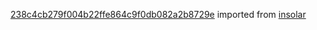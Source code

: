 [238c4cb279f004b22ffe864c9f0db082a2b8729e](https://github.com/insolar/insolar/commit/238c4cb279f004b22ffe864c9f0db082a2b8729e) imported from [insolar](https://github.com/insolar/insolar)
